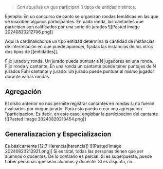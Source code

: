 > Son aquellas en que participan 3 tipos de entidad distintos.

Ejemplo: En un concurso de canto se organizan rondas temáticas en las que se inscriben algunos participantes. En cada ronda, los cantantes que participan son calificados por una serie de jurados
![[Pasted image 20240820212706.png]]

Aquí la cardinalidad de un tipo entidad determina la cantidad de instancias de interrelación en que puede aparecer, fijadas las instancias de los otros dos tipos de [[entidades]].

Fijo jurado y ronda. Un jurado puede puntuar a N jugadores en una ronda.
Fijo ronda y cantante. En una ronda un cantante puede tener puntajes de N jurados
Fuhi cantante y jurado: Un jurado puede puntuar al mismo jugador durante varias rondas.


## Agregación
El disño anterior no nos permite registrar cantantes en rondas si no fueron evaluados por ningun jurado. Para esto puedo crear una agregacion "participacion. Es decir, en este caso, englobar la participacion del cantante
![[Pasted image 20240820213454.png]]

## Generaliazacion y Especializacion 
Es basicamente [[2.7 Herencia|herencia]] 
![[Pasted image 20240820213921.png]]
Si es total, todas las personas tienen que ser alumnos o docentes. De lo contrario es parcial.
Si es superpuesta, puede haber personas que sean alumnos y docente. SI es disjunta, no. 